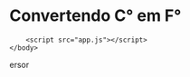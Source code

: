 
<!DOCTYPE html>

<html>
    <head>
        <meta charset="utf-8">
        <title>C° em F°</title>
    </head>
    <body>
        <h1>Convertendo C° em F°</h1>



        <script src="app.js"></script>
    </body>
</html>ersor
